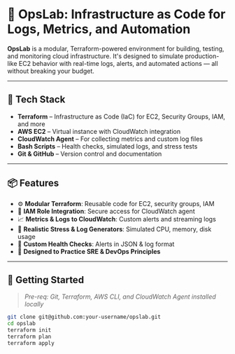 # 🧪 OpsLab: Infrastructure as Code for Logs, Metrics, and Automation

**OpsLab** is a modular, Terraform-powered environment for building, testing, and monitoring cloud infrastructure. It's designed to simulate production-like EC2 behavior with real-time logs, alerts, and automated actions — all without breaking your budget.

---

## 🧰 Tech Stack

- **Terraform** – Infrastructure as Code (IaC) for EC2, Security Groups, IAM, and more
- **AWS EC2** – Virtual instance with CloudWatch integration
- **CloudWatch Agent** – For collecting metrics and custom log files
- **Bash Scripts** – Health checks, simulated logs, and stress tests
- **Git & GitHub** – Version control and documentation

---

## 📦 Features

- ⚙️ **Modular Terraform**: Reusable code for EC2, security groups, IAM
- 🔐 **IAM Role Integration**: Secure access for CloudWatch agent
- 📈 **Metrics & Logs to CloudWatch**: Custom alerts and streaming logs
- 🧪 **Realistic Stress & Log Generators**: Simulated CPU, memory, disk usage
- 🚨 **Custom Health Checks**: Alerts in JSON & log format
- 🧠 **Designed to Practice SRE & DevOps Principles**

---

## 🚀 Getting Started

> _Pre-req: Git, Terraform, AWS CLI, and CloudWatch Agent installed locally_

```bash
git clone git@github.com:your-username/opslab.git
cd opslab
terraform init
terraform plan
terraform apply

